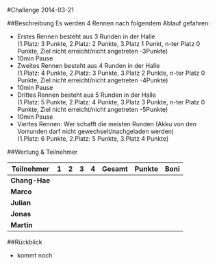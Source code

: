 #Challenge 2014-03-21

##Beschreibung
Es werden 4 Rennen nach folgendem Ablauf gefahren:
* Erstes Rennen besteht aus 3 Runden in der Halle<br>(1.Platz: 3 Punkte, 2.Platz: 2 Punkte, 3.Platz 1 Punkt, n-ter Platz 0 Punkte, Ziel nicht erreicht/nicht angetreten -3Punkte)
* 10min Pause
* Zweites Rennen besteht aus 4 Runden in der Halle<br>(1.Platz: 4 Punkte, 2.Platz: 3 Punkte, 3.Platz 2 Punkte, n-ter Platz 0 Punkte, Ziel nicht erreicht/nicht angetreten -4Punkte)
* 10min Pause
* Drittes Rennen besteht aus 5 Runden in der Halle<br>(1.Platz: 5 Punkte, 2.Platz: 4 Punkte, 3.Platz 3 Punkte, n-ter Platz 0 Punkte, Ziel nicht erreicht/nicht angetreten -5Punkte)
* 10min Pause
* Viertes Rennen: Wer schafft die meisten Runden (Akku von den Vorrunden darf nicht gewechselt/nachgeladen werden)<br>(1.Platz: 6 Punkte, 2.Platz: 5 Punkte, 3.Platz 4 Punkte)
 
##Wertung & Teilnehmer

Teilnehmer    | 1      | 2      | 3      | 4      | Gesamt | Punkte | Boni   |
------------- | ------ | ------ | ------ | ------ | ------ | ------ | ------ |
**Chang-Hae** |        |        |        |        |        |        |        |                        
**Marco**     |        |        |        |        |        |        |        |
**Julian**    |        |        |        |        |        |        |        |
**Jonas**     |        |        |        |        |        |        |        |
**Martin**    |        |        |        |        |        |        |        |

##Rückblick
* kommt noch

